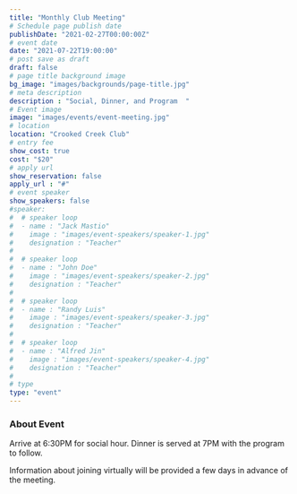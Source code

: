```yaml
---
title: "Monthly Club Meeting"
# Schedule page publish date
publishDate: "2021-02-27T00:00:00Z"
# event date
date: "2021-07-22T19:00:00"
# post save as draft
draft: false
# page title background image
bg_image: "images/backgrounds/page-title.jpg"
# meta description
description : "Social, Dinner, and Program  "
# Event image
image: "images/events/event-meeting.jpg"
# location
location: "Crooked Creek Club"
# entry fee
show_cost: true
cost: "$20"
# apply url
show_reservation: false
apply_url : "#"
# event speaker
show_speakers: false
#speaker:
#  # speaker loop
#  - name : "Jack Mastio"
#    image : "images/event-speakers/speaker-1.jpg"
#    designation : "Teacher"
#
#  # speaker loop
#  - name : "John Doe"
#    image : "images/event-speakers/speaker-2.jpg"
#    designation : "Teacher"
#
#  # speaker loop
#  - name : "Randy Luis"
#    image : "images/event-speakers/speaker-3.jpg"
#    designation : "Teacher"
#
#  # speaker loop
#  - name : "Alfred Jin"
#    image : "images/event-speakers/speaker-4.jpg"
#    designation : "Teacher"
#
# type
type: "event"
---
```


### About Event

Arrive at 6:30PM for social hour.  Dinner is served at 7PM with the program to follow.

Information about joining virtually will be provided a few days in advance of the meeting.